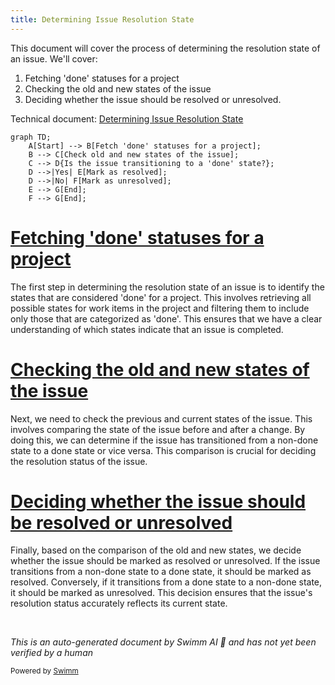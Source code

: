 ```yaml
---
title: Determining Issue Resolution State
---
```

This document will cover the process of determining the resolution state of an issue. We'll cover:

1. Fetching 'done' statuses for a project
2. Checking the old and new states of the issue
3. Deciding whether the issue should be resolved or unresolved.

Technical document: <SwmLink doc-title="Determining Issue Resolution State">[Determining Issue Resolution State](/.swm/determining-issue-resolution-state.38lzwca9.sw.md)</SwmLink>

```mermaid
graph TD;
    A[Start] --> B[Fetch 'done' statuses for a project];
    B --> C[Check old and new states of the issue];
    C --> D{Is the issue transitioning to a 'done' state?};
    D -->|Yes| E[Mark as resolved];
    D -->|No| F[Mark as unresolved];
    E --> G[End];
    F --> G[End];
```

# [Fetching 'done' statuses for a project](https://app.swimm.io/repos/Z2l0aHViJTNBJTNBc2VudHJ5LWRlbW8tMSUzQSUzQVN3aW1tLURlbW8=/docs/38lzwca9#fetching-done-statuses)

The first step in determining the resolution state of an issue is to identify the states that are considered 'done' for a project. This involves retrieving all possible states for work items in the project and filtering them to include only those that are categorized as 'done'. This ensures that we have a clear understanding of which states indicate that an issue is completed.

# [Checking the old and new states of the issue](https://app.swimm.io/repos/Z2l0aHViJTNBJTNBc2VudHJ5LWRlbW8tMSUzQSUzQVN3aW1tLURlbW8=/docs/38lzwca9#flow-drill-down)

Next, we need to check the previous and current states of the issue. This involves comparing the state of the issue before and after a change. By doing this, we can determine if the issue has transitioned from a non-done state to a done state or vice versa. This comparison is crucial for deciding the resolution status of the issue.

# [Deciding whether the issue should be resolved or unresolved](https://app.swimm.io/repos/Z2l0aHViJTNBJTNBc2VudHJ5LWRlbW8tMSUzQSUzQVN3aW1tLURlbW8=/docs/38lzwca9#resolving-sync-actions)

Finally, based on the comparison of the old and new states, we decide whether the issue should be marked as resolved or unresolved. If the issue transitions from a non-done state to a done state, it should be marked as resolved. Conversely, if it transitions from a done state to a non-done state, it should be marked as unresolved. This decision ensures that the issue's resolution status accurately reflects its current state.

&nbsp;

*This is an auto-generated document by Swimm AI 🌊 and has not yet been verified by a human*

<SwmMeta version="3.0.0" repo-id="Z2l0aHViJTNBJTNBc2VudHJ5LWRlbW8tMSUzQSUzQVN3aW1tLURlbW8=" repo-name="sentry-demo-1" doc-type="product-flows"><sup>Powered by [Swimm](/)</sup></SwmMeta>
